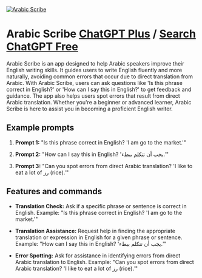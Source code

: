 
[![Arabic Scribe](https://files.oaiusercontent.com/file-PqptXJXDhILCcqFRnyMZdyJW?se=2123-10-16T20%3A23%3A04Z&sp=r&sv=2021-08-06&sr=b&rscc=max-age%3D31536000%2C%20immutable&rscd=attachment%3B%20filename%3D1e1ec2c4-d8ed-4299-ad4b-7f9e5ab6e673.png&sig=8%2BXTrPpLsWOvFZHbLf1hRKGRftsCRcBmgLD/exOrbd8%3D)](https://chat.openai.com/g/g-plKoK5LZ7-arabic-scribe)

# Arabic Scribe [ChatGPT Plus](https://chat.openai.com/g/g-plKoK5LZ7-arabic-scribe) / [Search ChatGPT Free](https://gptcall.net/index.html#/?search=Arabic%20Scribe)

Arabic Scribe is an app designed to help Arabic speakers improve their English writing skills. It guides users to write English fluently and more naturally, avoiding common errors that occur due to direct translation from Arabic. With Arabic Scribe, users can ask questions like 'Is this phrase correct in English?' or 'How can I say this in English?' to get feedback and guidance. The app also helps users spot errors that result from direct Arabic translation. Whether you're a beginner or advanced learner, Arabic Scribe is here to assist you in becoming a proficient English writer.

## Example prompts

1. **Prompt 1:** "Is this phrase correct in English? 'I am go to the market.'"

2. **Prompt 2:** "How can I say this in English? 'يجب أن تتكلم ببطء.'"

3. **Prompt 3:** "Can you spot errors from direct Arabic translation? 'I like to eat a lot of رز (rice).'"

## Features and commands

- **Translation Check:** Ask if a specific phrase or sentence is correct in English.
Example: "Is this phrase correct in English? 'I am go to the market.'"

- **Translation Assistance:** Request help in finding the appropriate translation or expression in English for a given phrase or sentence.
Example: "How can I say this in English? 'يجب أن تتكلم ببطء.'"

- **Error Spotting:** Ask for assistance in identifying errors from direct Arabic translation to English.
Example: "Can you spot errors from direct Arabic translation? 'I like to eat a lot of رز (rice).'"



